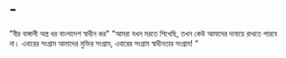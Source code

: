 # -
"বীর বাঙ্গালী অস্ত্র ধর বাংলাদেশ স্বাধীন কর"   "আমরা যখন মরতে শিখেছি, তখন কেউ আমাদের দাবায়ে রাখতে পারবে না।  এবারের সংগ্রাম আমাদের মুক্তির সংগ্রাম, এবারের সংগ্রাম স্বাধীনতার সংগ্রাম! "
